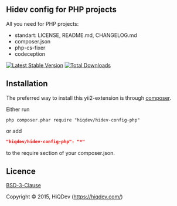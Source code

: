 Hidev config for PHP projects
-----------------------------

All you need for PHP projects:
- standart: LICENSE, README.md, CHANGELOG.md
- composer.json
- php-cs-fixer
- codeception


[![Latest Stable Version](https://poser.pugx.org/hiqdev/hidev-config-php/v/stable.png)](https://packagist.org/packages/hiqdev/hidev-config-php)
[![Total Downloads](https://poser.pugx.org/hiqdev/hidev-config-php/downloads.png)](https://packagist.org/packages/hiqdev/hidev-config-php)

## Installation

The preferred way to install this yii2-extension is through [composer](http://getcomposer.org/download/).

Either run

```
php composer.phar require "hiqdev/hidev-config-php"
```

or add

```json
"hiqdev/hidev-config-php": "*"
```

to the require section of your composer.json.

## Licence

[BSD-3-Clause](http://choosealicense.com/licenses/bsd-3-clause)

Copyright © 2015, HiQDev (https://hiqdev.com/)
